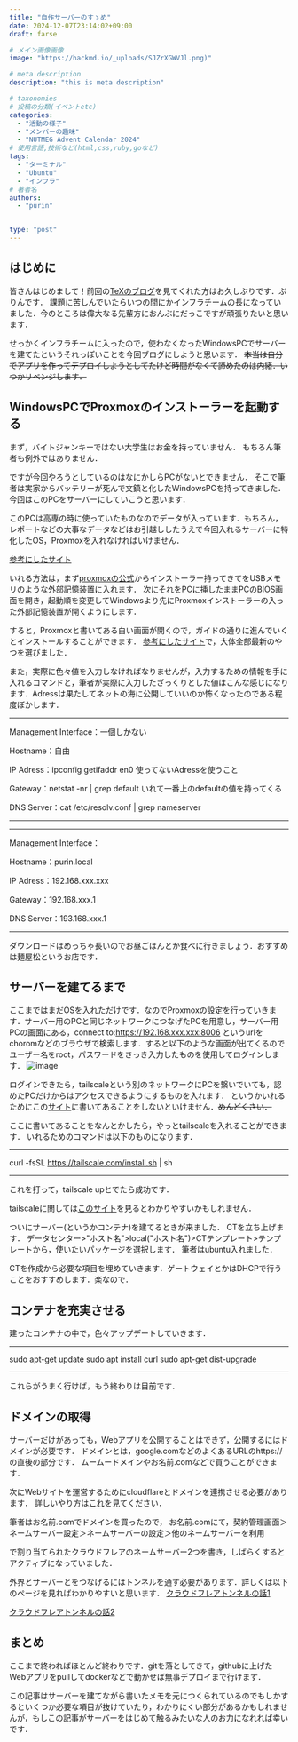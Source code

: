 ```yaml
---
title: "自作サーバーのすゝめ"
date: 2024-12-07T23:14:02+09:00
draft: farse

# メイン画像画像
image: "https://hackmd.io/_uploads/SJZrXGWVJl.png)"

# meta description
description: "this is meta description"

# taxonomies
# 投稿の分類(イベントetc)
categories:
  - "活動の様子"
  - "メンバーの趣味"
  - "NUTMEG Advent Calendar 2024"
# 使用言語,技術など(html,css,ruby,goなど)
tags:
  - "ターミナル"
  - "Ubuntu"
  - "インフラ"
# 著者名
authors:
  - "purin"


type: "post"
---
```

## はじめに
皆さんはじめまして！前回の[TeXのブログ](https://blog.nutmeg.cloud/blog/post-20240905/)を見てくれた方はお久しぶりです．ぷりんです．
課題に苦しんでいたらいつの間にかインフラチームの長になっていました．今のところは偉大なる先輩方におんぶにだっこですが頑張りたいと思います．

せっかくインフラチームに入ったので，使わなくなったWindowsPCでサーバーを建てたというそれっぽいことを今回ブログにしようと思います．
~~本当は自分でアプリを作ってデプロイしようとしてたけど時間がなくて諦めたのは内緒．いつかリベンジします．~~

## WindowsPCでProxmoxのインストーラーを起動する
まず，バイトジャンキーではない大学生はお金を持っていません．
もちろん筆者も例外ではありません．

ですが今回やろうとしているのはなにかしらPCがないとできません．
そこで筆者は実家からバッテリーが死んで文鎮と化したWindowsPCを持ってきました．
今回はこのPCをサーバーにしていこうと思います．

このPCは高専の時に使っていたものなのでデータが入っています．もちろん，レポートなどの大事なデータなどはお引越ししたうえで今回入れるサーバーに特化したOS，Proxmoxを入れなければいけません．

[参考にしたサイト](https://www.mouse-jp.co.jp/mouselabo/entry/2023/12/01/100015)

いれる方法は，まず[proxmoxの公式](https://www.proxmox.com/en/downloads)からインストーラー持ってきてをUSBメモリのような外部記憶装置に入れます．
次にそれをPCに挿したままPCのBIOS画面を開き，起動順を変更してWindowsより先にProxmoxインストーラーの入った外部記憶装置が開くようにします．

すると，Proxmoxと書いてある白い画面が開くので，ガイドの通りに進んでいくとインストールすることができます．
[参考にしたサイト](https://dareblo.com/proxmoxve-install/)で，大体全部最新のやつを選びました．

また，実際に色々値を入力しなければなりませんが，入力するための情報を手に入れるコマンドと，筆者が実際に入力したざっくりとした値はこんな感じになります．Adressは果たしてネットの海に公開していいのか怖くなったのである程度ぼかします．
***
Management Interface：一個しかない

Hostname：自由

IP Adress：ipconfig getifaddr en0 使ってないAdressを使うこと

Gateway：netstat -nr | grep default いれて一番上のdefaultの値を持ってくる

DNS Server：cat /etc/resolv.conf | grep nameserver
***
***
Management Interface：

Hostname：purin.local

IP Adress：192.168.xxx.xxx

Gateway：192.168.xxx.1

DNS Server：193.168.xxx.1
***

ダウンロードはめっちゃ長いのでお昼ごはんとか食べに行きましょう．おすすめは麺屋松というお店です．

## サーバーを建てるまで
ここまではまだOSを入れただけです．なのでProxmoxの設定を行っていきます．サーバー用のPCと同じネットワークにつなげたPCを用意し，サーバー用PCの画面にある，connect to:https://192.168.xxx.xxx:8006 というurlをchoromなどのブラウザで検索します．すると以下のような画面が出てくるのでユーザー名をroot，パスワードをさっき入力したものを使用してログインします．
![image](https://hackmd.io/_uploads/SkMbBeWE1g.png)

ログインできたら，tailscaleという別のネットワークにPCを繋いでいても，認めたPCだけからはアクセスできるようにするものを入れます．
というかいれるためにこの[サイト](https://blog.nishi.network/2023/02/12/proxmox7-3-repository/)に書いてあることをしないといけません．~~めんどくさい．~~

ここに書いてあることをなんとかしたら，やっとtailscaleを入れることができます．
いれるためのコマンドは以下のものになります．
***
curl -fsSL https://tailscale.com/install.sh | sh
***

これを打って，tailscale upとでたら成功です．

tailscaleに関しては[このサイト](https://zenn.dev/0_0/articles/16975274aa3ba7)を見るとわかりやすいかもしれません．

ついにサーバー(というかコンテナ)を建てるときが来ました．
CTを立ち上げます．
データセンター>"ホスト名">local("ホスト名")>CTテンプレート>テンプレートから，使いたいパッケージを選択します．
筆者はubuntu入れました．

CTを作成から必要な項目を埋めていきます．ゲートウェイとかはDHCPで行うことをおすすめします．楽なので．

## コンテナを充実させる
建ったコンテナの中で，色々アップデートしていきます．
***
sudo apt-get update
sudo apt install curl
sudo apt-get dist-upgrade
***

これらがうまく行けば，もう終わりは目前です．

## ドメインの取得
サーバーだけがあっても，Webアプリを公開することはできず，公開するにはドメインが必要です．
ドメインとは，google.comなどのよくあるURLのhttps:// の直後の部分です．
ムームードメインやお名前.comなどで買うことができます．

次にWebサイトを運営するためにcloudflareとドメインを連携させる必要があります．
詳しいやり方は[これ](https://www.value-domain.com/media/cloudflare/)を見てください．

筆者はお名前.comでドメインを買ったので，
お名前.comにて，契約管理画面＞ネームサーバー設定＞ネームサーバーの設定＞他のネームサーバーを利用

で割り当てられたクラウドフレアのネームサーバー2つを書き，しばらくするとアクティブになっていました．

外界とサーバーとをつなげるにはトンネルを通す必要があります．詳しくは以下のページを見ればわかりやすいと思います．
[クラウドフレアトンネルの話1](https://qiita.com/harutiro/items/885c0df9662a0c6e6355)

[クラウドフレアトンネルの話2](https://qiita.com/Ekawa_Chan/items/8d96603ddd70d2e2a1dd)

## まとめ
ここまで終わればほとんど終わりです．gitを落としてきて，githubに上げたWebアプリをpullしてdockerなどで動かせば無事デプロイまで行けます．

この記事はサーバーを建てながら書いたメモを元につくられているのでもしかするといくつか必要な項目が抜けていたり，わかりにくい部分があるかもしれませんが，もしこの記事がサーバーをはじめて触るみたいな人のお力になれれば幸いです．